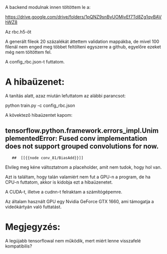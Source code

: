 A backend modulnak innen töltöttem le a:

https://drive.google.com/drive/folders/1pQNZ9snByUOMjvEf7Td8Zg1qvBAVhWZ8

Az rbc.h5-öt

A generált fileok 20 százalékát áttettem validation mappákba, de mivel 100 filenál nem enged meg többet feltölteni egyszerre a github, egyelőre ezeket még nem töltöttem fel.

A config_rbc.json-t futtatom.

# A hibaüzenet:
A tanítás alatt, azaz miután lefuttatom az alábbi parancsot:

python train.py -c config_rbc.json

A kövektező hibaüzentet kapom:

## tensorflow.python.framework.errors_impl.UnimplementedError: Fused conv implementation does not support grouped convolutions for now.
       ##  [[{{node conv_81/BiasAdd}}]]



Elvileg meg kéne változtatnom a placeholder, amit nem tudok, hogy hol van.

Azt is találtam, hogy talán valamiért nem fut a GPU-n a program, de ha CPU-n futtatom, akkor is kidobja ezt a hibaüzenetet.

A CUDA-t, illetve a cudnn-t felraktam a számítógépemre.

Az általam használt GPU egy Nvidia GeForce GTX 1660, ami támogatja a videókártyán való futtatást.


# Megjegyzés:
A legújabb tensorflowal nem működik, mert miért lenne visszafelé kompatibilis?
